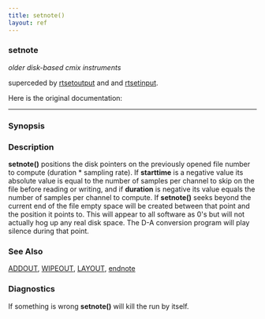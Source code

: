 ```yaml
---
title: setnote()
layout: ref
---
```


### setnote

*older disk-based cmix instruments*

superceded by [rtsetoutput](rtsetoutput.html) and and
[rtsetinput](rtsetinput.html).  
  
Here is the original documentation:

-----

### Synopsis

### Description

**setnote()** positions the disk pointers on the previously opened file
number to compute (duration \* sampling rate). If **starttime** is a
negative value its absolute value is equal to the number of samples per
channel to skip on the file before reading or writing, and if
**duration** is negative its value equals the number of samples per
channel to compute. If **setnote()** seeks beyond the current end of the
file empty space will be created between that point and the position it
points to. This will appear to all software as 0's but will not actually
hog up any real disk space. The D-A conversion program will play silence
during that point.

### See Also

[ADDOUT](ADDOUT.html), [WIPEOUT](WIPEOUT.html), [LAYOUT](LAYOUT.html),
[endnote](endnote.html)

### Diagnostics

If something is wrong **setnote()** will kill the run by itself.
